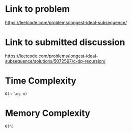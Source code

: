 # Link to problem
https://leetcode.com/problems/longest-ideal-subsequence/

# Link to submitted discussion
https://leetcode.com/problems/longest-ideal-subsequence/solutions/5072597/c-dp-recursion/

# Time Complexity
`O(n log n)`

# Memory Complexity
`O(n)`
